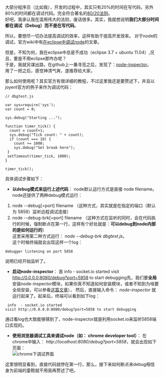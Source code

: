 大部分程序员（比如我），开发的过程中，其实只有20%的时间在写代码，另外80%的时间都在调试代码。完全符合著名的[80/20法则](http://en.wikipedia.org/wiki/80/20)。  
好吧，我承认我在滥用伟大的法则，废话很多。其实，我就想说明**我们大部分时间都在调试（Debug）而不是在写代码**。  

所以，要想尽一切办法提高调试的效率，这样有助于提高开发效率。
对于node的调试，官方wiki中有[在eclipse中调试node](https://github.com/joyent/node/wiki/Using-Eclipse-as-Node-Applications-Debugger)的文章。  

但是，不知为何，我在eclipse中总是不成功（eclipse 3.7 + ubuntu 11.04）,况且，要是不用eclipse那咋办呢？  
于是，我就另谋出路，在github上一番寻觅之后，发现了：[node-inspector](https://github.com/dannycoates/node-inspector)。  
用了一把之后，感觉神清气爽，遂推荐给大家。  

那么如何使用呢？其实官方有很详细的教程，不过这里我还是要赘述下，并且以joyent官方的例子来作为调试代码：  
<pre><code>// dbgtest.js

var sys=require('sys');
var count = 0;

sys.debug("Starting ...");

function timer_tick() {
  count = count+1;
  sys.debug("Tick count: " + count);
  if (count === 10) {
    count += 1000;
    sys.debug("Set break here");
 }
 setTimeout(timer_tick, 1000);
}

timer_tick();</code></pre>

具体调试步骤如下：  

*  **以debug模式来运行上述代码**： node默认运行方式是直接 node filename。node还提供了两种debug模式运行：  
1. node --debug\[=port\] filename （这种方式，其实就是在指定的端口（默认为 5858）监听远程调试连接）  
2. node --debug-brk\[=port\] filename （这种方式在监听的同时，会在代码执行的时候，强制断点在第一行，这样有个好处就是：**可以debug到node内部的是如何运行的**）  
这里采用第二种方式运行： _node --debug-brk dbgtest.js_。  
这个时候终端就会出现这样一个log：  
<pre><code>debugger listening on port 5858</code></pre> 说明已经开始监听了。  

*  **启动node-inspector**： 首 info  - socket.io started
visit http://0.0.0.0:8080/debug?port=5858 to start debugging先，我们要**全局**安装node-inspector模块，如果你真不知道如何安装模块，或者不知到为啥要全局安装，可以参看[这篇文章](http://goddyzhao.tumblr.com/post/9835631010/no-direct-command-for-local-installed-command-line-modul)），
然后，直接输入命令： _node-inspector_ 就运行起来了。起来后，终端可以看到如下log：  
<pre><code> info  - socket.io started
visit http://0.0.0.0:8080/debug?port=5858 to start debugging</code></pre>

通过看log也大致能够猜到了，node-inspector就是利用socket.io来监听5858端口实现的。  

*  **使用浏览器调试工具来调试node（如： chrome developer tool）**： 在chrome中输入： _http://localhost:8080/debug?port=5858_，就会出现如下页面：    
![chrome下调试界面](http://photo2.bababian.com/upload5/20111016/0050D732754A719968721CB8DE5860C5_800.jpg)  

这里很明显看到，直接代码就停在第一行，那么，接下来如何断点来debug相信身为前端的童鞋就不用我再赘述了吧。  